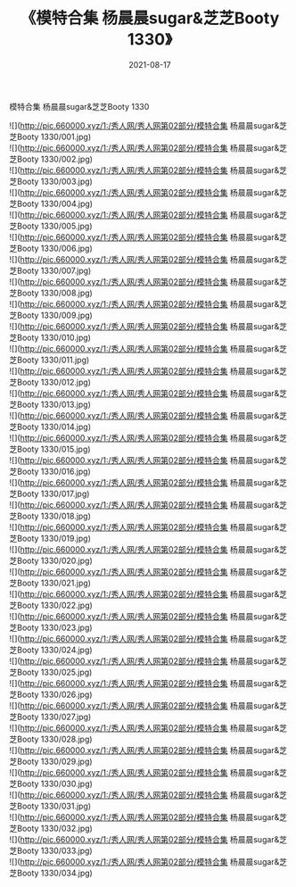 ﻿---
layout: post
title:  《模特合集 杨晨晨sugar&芝芝Booty 1330》
date:   2021-08-17
img: http://pic.660000.xyz/1:/秀人网/秀人网第02部分/模特合集 杨晨晨sugar&芝芝Booty 1330/000.jpg
categories: [美女, 清纯, 唯美]
---

模特合集 杨晨晨sugar&芝芝Booty 1330

  ![](http://pic.660000.xyz/1:/秀人网/秀人网第02部分/模特合集 杨晨晨sugar&芝芝Booty 1330/001.jpg) <br> ![](http://pic.660000.xyz/1:/秀人网/秀人网第02部分/模特合集 杨晨晨sugar&芝芝Booty 1330/002.jpg) <br> ![](http://pic.660000.xyz/1:/秀人网/秀人网第02部分/模特合集 杨晨晨sugar&芝芝Booty 1330/003.jpg) <br> ![](http://pic.660000.xyz/1:/秀人网/秀人网第02部分/模特合集 杨晨晨sugar&芝芝Booty 1330/004.jpg) <br> ![](http://pic.660000.xyz/1:/秀人网/秀人网第02部分/模特合集 杨晨晨sugar&芝芝Booty 1330/005.jpg) <br> ![](http://pic.660000.xyz/1:/秀人网/秀人网第02部分/模特合集 杨晨晨sugar&芝芝Booty 1330/006.jpg) <br> ![](http://pic.660000.xyz/1:/秀人网/秀人网第02部分/模特合集 杨晨晨sugar&芝芝Booty 1330/007.jpg) <br> ![](http://pic.660000.xyz/1:/秀人网/秀人网第02部分/模特合集 杨晨晨sugar&芝芝Booty 1330/008.jpg) <br> ![](http://pic.660000.xyz/1:/秀人网/秀人网第02部分/模特合集 杨晨晨sugar&芝芝Booty 1330/009.jpg) <br> ![](http://pic.660000.xyz/1:/秀人网/秀人网第02部分/模特合集 杨晨晨sugar&芝芝Booty 1330/010.jpg) <br> ![](http://pic.660000.xyz/1:/秀人网/秀人网第02部分/模特合集 杨晨晨sugar&芝芝Booty 1330/011.jpg) <br> ![](http://pic.660000.xyz/1:/秀人网/秀人网第02部分/模特合集 杨晨晨sugar&芝芝Booty 1330/012.jpg) <br> ![](http://pic.660000.xyz/1:/秀人网/秀人网第02部分/模特合集 杨晨晨sugar&芝芝Booty 1330/013.jpg) <br> ![](http://pic.660000.xyz/1:/秀人网/秀人网第02部分/模特合集 杨晨晨sugar&芝芝Booty 1330/014.jpg) <br> ![](http://pic.660000.xyz/1:/秀人网/秀人网第02部分/模特合集 杨晨晨sugar&芝芝Booty 1330/015.jpg) <br> ![](http://pic.660000.xyz/1:/秀人网/秀人网第02部分/模特合集 杨晨晨sugar&芝芝Booty 1330/016.jpg) <br> ![](http://pic.660000.xyz/1:/秀人网/秀人网第02部分/模特合集 杨晨晨sugar&芝芝Booty 1330/017.jpg) <br> ![](http://pic.660000.xyz/1:/秀人网/秀人网第02部分/模特合集 杨晨晨sugar&芝芝Booty 1330/018.jpg) <br> ![](http://pic.660000.xyz/1:/秀人网/秀人网第02部分/模特合集 杨晨晨sugar&芝芝Booty 1330/019.jpg) <br> ![](http://pic.660000.xyz/1:/秀人网/秀人网第02部分/模特合集 杨晨晨sugar&芝芝Booty 1330/020.jpg) <br> ![](http://pic.660000.xyz/1:/秀人网/秀人网第02部分/模特合集 杨晨晨sugar&芝芝Booty 1330/021.jpg) <br> ![](http://pic.660000.xyz/1:/秀人网/秀人网第02部分/模特合集 杨晨晨sugar&芝芝Booty 1330/022.jpg) <br> ![](http://pic.660000.xyz/1:/秀人网/秀人网第02部分/模特合集 杨晨晨sugar&芝芝Booty 1330/023.jpg) <br> ![](http://pic.660000.xyz/1:/秀人网/秀人网第02部分/模特合集 杨晨晨sugar&芝芝Booty 1330/024.jpg) <br> ![](http://pic.660000.xyz/1:/秀人网/秀人网第02部分/模特合集 杨晨晨sugar&芝芝Booty 1330/025.jpg) <br> ![](http://pic.660000.xyz/1:/秀人网/秀人网第02部分/模特合集 杨晨晨sugar&芝芝Booty 1330/026.jpg) <br> ![](http://pic.660000.xyz/1:/秀人网/秀人网第02部分/模特合集 杨晨晨sugar&芝芝Booty 1330/027.jpg) <br> ![](http://pic.660000.xyz/1:/秀人网/秀人网第02部分/模特合集 杨晨晨sugar&芝芝Booty 1330/028.jpg) <br> ![](http://pic.660000.xyz/1:/秀人网/秀人网第02部分/模特合集 杨晨晨sugar&芝芝Booty 1330/029.jpg) <br> ![](http://pic.660000.xyz/1:/秀人网/秀人网第02部分/模特合集 杨晨晨sugar&芝芝Booty 1330/030.jpg) <br> ![](http://pic.660000.xyz/1:/秀人网/秀人网第02部分/模特合集 杨晨晨sugar&芝芝Booty 1330/031.jpg) <br> ![](http://pic.660000.xyz/1:/秀人网/秀人网第02部分/模特合集 杨晨晨sugar&芝芝Booty 1330/032.jpg) <br> ![](http://pic.660000.xyz/1:/秀人网/秀人网第02部分/模特合集 杨晨晨sugar&芝芝Booty 1330/033.jpg) <br> ![](http://pic.660000.xyz/1:/秀人网/秀人网第02部分/模特合集 杨晨晨sugar&芝芝Booty 1330/034.jpg) <br>